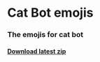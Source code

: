 # Cat Bot emojis
### The emojis for cat bot
#### [Download latest zip](https://github.com/staring-cat/emojis/releases/latest/download/emojis.zip)